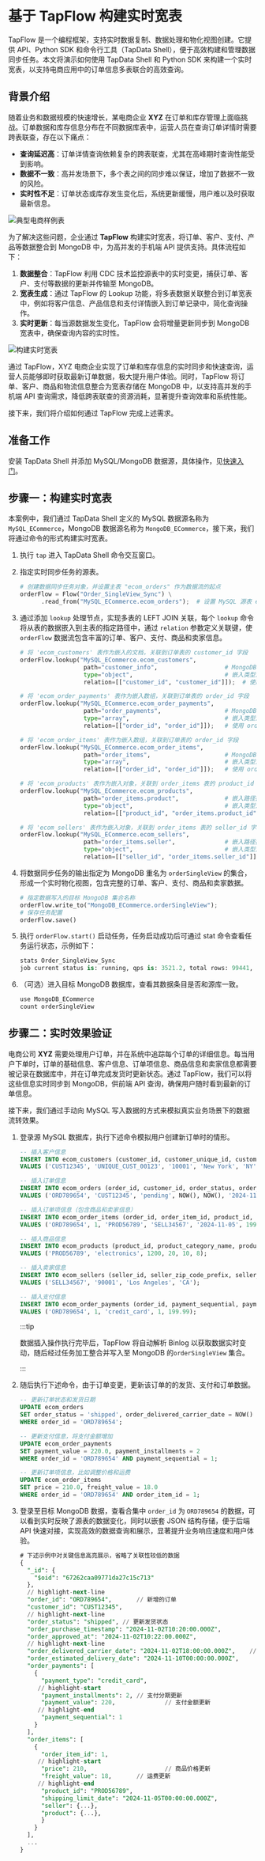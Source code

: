 # 基于 TapFlow 构建实时宽表

TapFlow 是一个编程框架，支持实时数据复制、数据处理和物化视图创建。它提供 API、Python SDK 和命令行工具（TapData Shell），便于高效构建和管理数据同步任务。本文将演示如何使用 TapData Shell 和 Python SDK 来构建一个实时宽表，以支持电商应用中的订单信息多表联合的高效查询。

## 背景介绍

随着业务和数据规模的快速增长，某电商企业 **XYZ** 在订单和库存管理上面临挑战。订单数据和库存信息分布在不同数据库表中，运营人员在查询订单详情时需要跨表联查，存在以下痛点：

- **查询延迟高**：订单详情查询依赖复杂的跨表联查，尤其在高峰期时查询性能受到影响。
- **数据不一致**：高并发场景下，多个表之间的同步难以保证，增加了数据不一致的风险。
- **实时性不足**：订单状态或库存发生变化后，系统更新缓慢，用户难以及时获取最新信息。

![典型电商样例表](../../images/er_graph.png)

为了解决这些问题，企业通过 **TapFlow** 构建实时宽表，将订单、客户、支付、产品等数据整合到 MongoDB 中，为高并发的手机端 API 提供支持。具体流程如下：

1. **数据整合**：TapFlow 利用 CDC 技术监控源表中的实时变更，捕获订单、客户、支付等数据的更新并传输至 MongoDB。
2. **宽表生成**：通过 TapFlow 的 Lookup 功能，将多表数据关联整合到订单宽表中，例如将客户信息、产品信息和支付详情嵌入到订单记录中，简化查询操作。
3. **实时更新**：每当源数据发生变化，TapFlow 会将增量更新同步到 MongoDB 宽表中，确保查询内容的实时性。

![构建实时宽表](../../images/real_time_wide_table.gif)



通过 TapFlow，XYZ 电商企业实现了订单和库存信息的实时同步和快速查询，运营人员能够即时获取最新订单数据，极大提升用户体验。同时，TapFlow 将订单、客户、商品和物流信息整合为宽表存储在 MongoDB 中，以支持高并发的手机端 API 查询需求，降低跨表联查的资源消耗，显著提升查询效率和系统性能。

接下来，我们将介绍如何通过 TapFlow 完成上述需求。

## 准备工作

安装 TapData Shell 并添加 MySQL/MongoDB 数据源，具体操作，见[快速入门](../quick-start.md)。



## 步骤一：构建实时宽表

本案例中，我们通过 TapData Shell 定义的 MySQL 数据源名称为 `MySQL_ECommerce`，MongoDB 数据源名称为 `MongoDB_ECommerce`，接下来，我们将通过命令的形式构建实时宽表。

1. 执行 `tap` 进入 TapData Shell 命令交互窗口。

2. 指定实时同步任务的源表。

   ```python
   # 创建数据同步任务对象，并设置主表 "ecom_orders" 作为数据流的起点
   orderFlow = Flow("Order_SingleView_Sync") \
         .read_from("MySQL_ECommerce.ecom_orders");  # 设置 MySQL 源表 ecom_orders
   ```

3. 通过添加 `lookup` 处理节点，实现多表的 LEFT JOIN 关联，每个 `lookup` 命令将从表的数据嵌入到主表的指定路径中，通过 `relation` 参数定义关联键，使 `orderFlow` 数据流包含丰富的订单、客户、支付、商品和卖家信息。

   ```python
   # 将 'ecom_customers' 表作为嵌入的文档，关联到订单表的 customer_id 字段
   orderFlow.lookup("MySQL_ECommerce.ecom_customers", 
                     path="customer_info",                   # MongoDB 中的嵌入路径
                     type="object",                          # 嵌入类型为对象
                     relation=[["customer_id", "customer_id"]]);  # 使用 customer_id 作为关联键
   
   # 将 'ecom_order_payments' 表作为嵌入数组，关联到订单表的 order_id 字段
   orderFlow.lookup("MySQL_ECommerce.ecom_order_payments", 
                     path="order_payments",                  # MongoDB 中的嵌入路径
                     type="array",                           # 嵌入类型为数组
                     relation=[["order_id", "order_id"]]);   # 使用 order_id 作为关联键
   
   # 将 'ecom_order_items' 表作为嵌入数组，关联到订单表的 order_id 字段
   orderFlow.lookup("MySQL_ECommerce.ecom_order_items", 
                     path="order_items",                     # MongoDB 中的嵌入路径
                     type="array",                           # 嵌入类型为数组
                     relation=[["order_id", "order_id"]]);   # 使用 order_id 作为关联键
   
   # 将 'ecom_products' 表作为嵌入对象，关联到 order_items 表的 product_id 字段
   orderFlow.lookup("MySQL_ECommerce.ecom_products", 
                     path="order_items.product",             # 嵌入路径指向 order_items.product
                     type="object",                          # 嵌入类型为对象
                     relation=[["product_id", "order_items.product_id"]]);  # 使用 product_id 作为关联键
   
   # 将 'ecom_sellers' 表作为嵌入对象，关联到 order_items 表的 seller_id 字段
   orderFlow.lookup("MySQL_ECommerce.ecom_sellers", 
                     path="order_items.seller",              # 嵌入路径指向 order_items.seller
                     type="object",                          # 嵌入类型为对象
                     relation=[["seller_id", "order_items.seller_id"]]);  # 使用 seller_id 作为关联键
   ```

4. 将数据同步任务的输出指定为 MongoDB 重名为 `orderSingleView` 的集合，形成一个实时物化视图，包含完整的订单、客户、支付、商品和卖家数据。

   ```python
   # 指定数据写入的目标 MongoDB 集合名称
   orderFlow.write_to("MongoDB_ECommerce.orderSingleView");
   # 保存任务配置
   orderFlow.save()
   ```

5. 执行 `orderFlow.start()` 启动任务，任务启动成功后可通过 stat 命令查看任务运行状态，示例如下：

   ```python
   stats Order_SingleView_Sync
   job current status is: running, qps is: 3521.2, total rows: 99441, delay is: 332ms 
   ```

6. （可选）进入目标 MongoDB 数据库，查看其数据条目是否和源库一致。

   ```python
   use MongoDB_ECommerce
   count orderSingleView
   ```

## 步骤二：实时效果验证

电商公司 **XYZ** 需要处理用户订单，并在系统中追踪每个订单的详细信息。每当用户下单时，订单的基础信息、客户信息、订单项信息、商品信息和卖家信息都需要被记录在数据库中，并在订单完成发货时更新状态。通过 TapFlow，我们可以将这些信息实时同步到 MongoDB，供前端 API 查询，确保用户随时看到最新的订单信息。

接下来，我们通过手动向 MySQL 写入数据的方式来模拟真实业务场景下的数据流转效果。

1. 登录源 MySQL 数据库，执行下述命令模拟用户创建新订单时的情形。

   ```sql
   -- 插入客户信息
   INSERT INTO ecom_customers (customer_id, customer_unique_id, customer_zip_code_prefix, customer_city, customer_state)
   VALUES ('CUST12345', 'UNIQUE_CUST_00123', '10001', 'New York', 'NY');
   
   -- 插入订单信息
   INSERT INTO ecom_orders (order_id, customer_id, order_status, order_purchase_timestamp, order_approved_at, order_estimated_delivery_date)
   VALUES ('ORD789654', 'CUST12345', 'pending', NOW(), NOW(), '2024-11-10');
   
   -- 插入订单项信息（包含商品和卖家信息）
   INSERT INTO ecom_order_items (order_id, order_item_id, product_id, seller_id, shipping_limit_date, price, freight_value)
   VALUES ('ORD789654', 1, 'PROD56789', 'SELL34567', '2024-11-05', 199.99, 15.0);
   
   -- 插入商品信息
   INSERT INTO ecom_products (product_id, product_category_name, product_weight_g, product_length_cm, product_height_cm, product_width_cm)
   VALUES ('PROD56789', 'electronics', 1200, 20, 10, 8);
   
   -- 插入卖家信息
   INSERT INTO ecom_sellers (seller_id, seller_zip_code_prefix, seller_city, seller_state)
   VALUES ('SELL34567', '90001', 'Los Angeles', 'CA');
   
   -- 插入支付信息
   INSERT INTO ecom_order_payments (order_id, payment_sequential, payment_type, payment_installments, payment_value)
   VALUES ('ORD789654', 1, 'credit_card', 1, 199.99);
   ```

   :::tip

   数据插入操作执行完毕后，TapFlow 将自动解析 Binlog 以获取数据实时变动，随后经过任务加工整合并写入至 MongoDB 的`orderSingleView` 集合。

   :::

2. 随后执行下述命令，由于订单变更，更新该订单的的发货、支付和订单数据。

   ```sql
   -- 更新订单状态和发货日期
   UPDATE ecom_orders
   SET order_status = 'shipped', order_delivered_carrier_date = NOW()
   WHERE order_id = 'ORD789654';
   
   -- 更新支付信息，将支付金额增加
   UPDATE ecom_order_payments
   SET payment_value = 220.0, payment_installments = 2
   WHERE order_id = 'ORD789654' AND payment_sequential = 1;
   
   -- 更新订单项信息，比如调整价格和运费
   UPDATE ecom_order_items
   SET price = 210.0, freight_value = 18.0
   WHERE order_id = 'ORD789654' AND order_item_id = 1;
   ```

3. 登录至目标 MongoDB 数据，查看合集中 `order_id` 为 `ORD789654` 的数据，可以看到实时反映了源表的数据变化，同时以嵌套 JSON 结构存储，便于后端 API 快速对接，实现高效的数据查询和展示，显著提升业务响应速度和用户体验。

   ```sql
   # 下述示例中对关键信息高亮展示，省略了关联性较低的数据
   {
     "_id": {
       "$oid": "67262caa09771da27c15c713"
     },
     // highlight-next-line
     "order_id": "ORD789654",		// 新增的订单
     "customer_id": "CUST12345",
     // highlight-next-line
     "order_status": "shipped",	// 更新发货状态
     "order_purchase_timestamp": "2024-11-02T10:20:00.000Z",
     "order_approved_at": "2024-11-02T10:22:00.000Z",
     // highlight-next-line
     "order_delivered_carrier_date": "2024-11-02T18:00:00.000Z",	// 更新发货时间
     "order_estimated_delivery_date": "2024-11-10T00:00:00.000Z",
     "order_payments": [
       {
         "payment_type": "credit_card",
       	// highlight-start
         "payment_installments": 2,	// 支付分期更新
         "payment_value": 220,				// 支付金额更新
       	// highlight-end
         "payment_sequential": 1
       }
     ],
     "order_items": [
       {
         "order_item_id": 1,
       	// highlight-start
         "price": 210,						// 商品价格更新
         "freight_value": 18,		// 运费更新
       	// highlight-end
         "product_id": "PROD56789",
         "shipping_limit_date": "2024-11-05T00:00:00.000Z",
         "seller": {...},
         "product": {...},
         }
       }
     ],
     ...
   }
   ```

   



